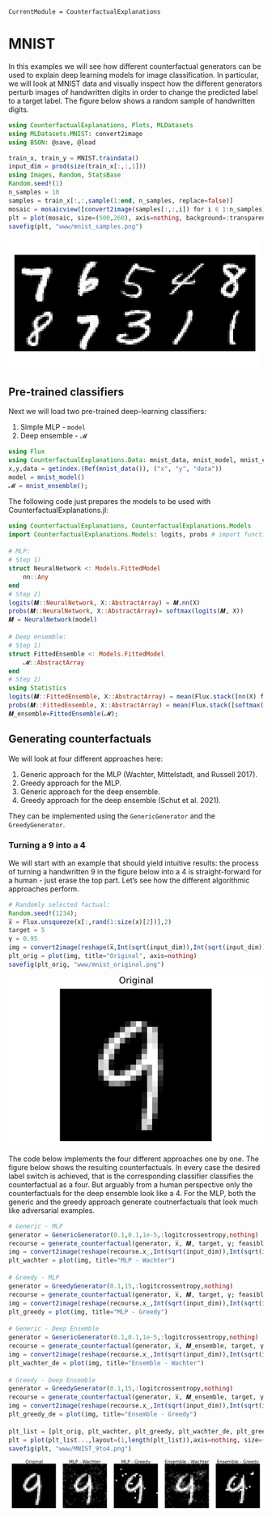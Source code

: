 ``` @meta
CurrentModule = CounterfactualExplanations 
```

# MNIST

In this examples we will see how different counterfactual generators can be used to explain deep learning models for image classification. In particular, we will look at MNIST data and visually inspect how the different generators perturb images of handwritten digits in order to change the predicted label to a target label. The figure below shows a random sample of handwritten digits.

``` julia
using CounterfactualExplanations, Plots, MLDatasets
using MLDatasets.MNIST: convert2image
using BSON: @save, @load
```

``` julia
train_x, train_y = MNIST.traindata()
input_dim = prod(size(train_x[:,:,1]))
using Images, Random, StatsBase
Random.seed!(1)
n_samples = 10
samples = train_x[:,:,sample(1:end, n_samples, replace=false)]
mosaic = mosaicview([convert2image(samples[:,:,i]) for i ∈ 1:n_samples]...,ncol=Int(n_samples/2))
plt = plot(mosaic, size=(500,260), axis=nothing, background=:transparent)
savefig(plt, "www/mnist_samples.png")
```

![A few random handwritten digits.](www/mnist_samples.png)

## Pre-trained classifiers

Next we will load two pre-trained deep-learning classifiers:

1.  Simple MLP - `model`
2.  Deep ensemble - `𝓜`

``` julia
using Flux
using CounterfactualExplanations.Data: mnist_data, mnist_model, mnist_ensemble
x,y,data = getindex.(Ref(mnist_data()), ("x", "y", "data"))
model = mnist_model()
𝓜 = mnist_ensemble();
```

The following code just prepares the models to be used with CounterfactualExplanations.jl:

``` julia
using CounterfactualExplanations, CounterfactualExplanations.Models
import CounterfactualExplanations.Models: logits, probs # import functions in order to extend

# MLP:
# Step 1)
struct NeuralNetwork <: Models.FittedModel
    nn::Any
end
# Step 2)
logits(𝑴::NeuralNetwork, X::AbstractArray) = 𝑴.nn(X)
probs(𝑴::NeuralNetwork, X::AbstractArray)= softmax(logits(𝑴, X))
𝑴 = NeuralNetwork(model)

# Deep ensemble:
# Step 1)
struct FittedEnsemble <: Models.FittedModel
    𝓜::AbstractArray
end
# Step 2)
using Statistics
logits(𝑴::FittedEnsemble, X::AbstractArray) = mean(Flux.stack([nn(X) for nn in 𝑴.𝓜],3), dims=3)
probs(𝑴::FittedEnsemble, X::AbstractArray) = mean(Flux.stack([softmax(nn(X)) for nn in 𝑴.𝓜],3),dims=3)
𝑴_ensemble=FittedEnsemble(𝓜);
```

## Generating counterfactuals

We will look at four different approaches here:

1.  Generic approach for the MLP (Wachter, Mittelstadt, and Russell 2017).
2.  Greedy approach for the MLP.
3.  Generic approach for the deep ensemble.
4.  Greedy approach for the deep ensemble (Schut et al. 2021).

They can be implemented using the `GenericGenerator` and the `GreedyGenerator`.

### Turning a 9 into a 4

We will start with an example that should yield intuitive results: the process of turning a handwritten 9 in the figure below into a 4 is straight-forward for a human - just erase the top part. Let’s see how the different algorithmic approaches perform.

``` julia
# Randomly selected factual:
Random.seed!(1234);
x̅ = Flux.unsqueeze(x[:,rand(1:size(x)[2])],2)
target = 5
γ = 0.95
img = convert2image(reshape(x̅,Int(sqrt(input_dim)),Int(sqrt(input_dim))))
plt_orig = plot(img, title="Original", axis=nothing)
savefig(plt_orig, "www/mnist_original.png")
```

![A random handwritten 9.](www/mnist_original.png)

The code below implements the four different approaches one by one. The figure below shows the resulting counterfactuals. In every case the desired label switch is achieved, that is the corresponding classifier classifies the counterfactual as a four. But arguably from a human perspective only the counterfactuals for the deep ensemble look like a 4. For the MLP, both the generic and the greedy approach generate coutnerfactuals that look much like adversarial examples.

``` julia
# Generic - MLP
generator = GenericGenerator(0.1,0.1,1e-5,:logitcrossentropy,nothing)
recourse = generate_counterfactual(generator, x̅, 𝑴, target, γ; feasible_range=(0.0,1.0)) # generate recourse
img = convert2image(reshape(recourse.x̲,Int(sqrt(input_dim)),Int(sqrt(input_dim))))
plt_wachter = plot(img, title="MLP - Wachter")

# Greedy - MLP
generator = GreedyGenerator(0.1,15,:logitcrossentropy,nothing)
recourse = generate_counterfactual(generator, x̅, 𝑴, target, γ; feasible_range=(0.0,1.0)) # generate recourse
img = convert2image(reshape(recourse.x̲,Int(sqrt(input_dim)),Int(sqrt(input_dim))))
plt_greedy = plot(img, title="MLP - Greedy")

# Generic - Deep Ensemble
generator = GenericGenerator(0.1,0.1,1e-5,:logitcrossentropy,nothing)
recourse = generate_counterfactual(generator, x̅, 𝑴_ensemble, target, γ; feasible_range=(0.0,1.0)) # generate recourse
img = convert2image(reshape(recourse.x̲,Int(sqrt(input_dim)),Int(sqrt(input_dim))))
plt_wachter_de = plot(img, title="Ensemble - Wachter")

# Greedy - Deep Ensemble
generator = GreedyGenerator(0.1,15,:logitcrossentropy,nothing)
recourse = generate_counterfactual(generator, x̅, 𝑴_ensemble, target, γ; feasible_range=(0.0,1.0)) # generate recourse
img = convert2image(reshape(recourse.x̲,Int(sqrt(input_dim)),Int(sqrt(input_dim))))
plt_greedy_de = plot(img, title="Ensemble - Greedy")

plt_list = [plt_orig, plt_wachter, plt_greedy, plt_wachter_de, plt_greedy_de]
plt = plot(plt_list...,layout=(1,length(plt_list)),axis=nothing, size=(1200,240))
savefig(plt, "www/MNIST_9to4.png")
```

![Counterfactual explanations for MNIST data: turning a 9 into a 4](www/MNIST_9to4.png)
